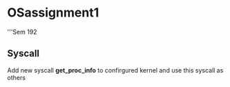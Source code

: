 # OSassignment1
'''Sem 192
## Syscall
Add new syscall **get_proc_info** to confirgured kernel and use this syscall as others
